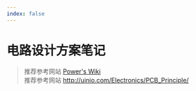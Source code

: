 ```yaml
---
index: false
---
```


# 电路设计方案笔记

> 推荐参考网站 [Power's Wiki](https://wiki-power.com)  
> 推荐参考网站 <http://uinio.com/Electronics/PCB_Principle/>  


<AutoCatalog/>
